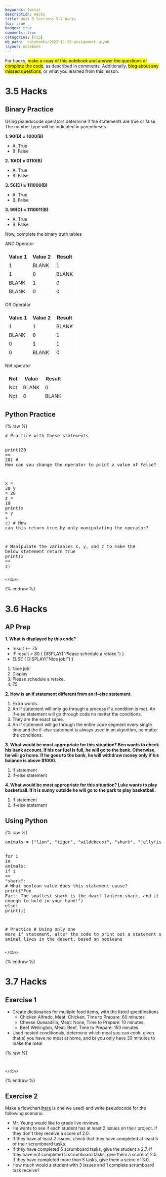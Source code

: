 ```yaml
---
keywords: fastai
description: Hacks
title: Unit 3 Sections 5-7 Hacks
toc: true
badges: true
comments: true
categories: [csp]
nb_path: _notebooks/2022-11-28-assignment.ipynb
layout: notebook
---
```


<!--
#################################################
### THIS FILE WAS AUTOGENERATED! DO NOT EDIT! ###
#################################################
# file to edit: _notebooks/2022-11-28-assignment.ipynb
-->

<div class="container" id="notebook-container">
        
<div class="cell border-box-sizing text_cell rendered"><div class="inner_cell">
<div class="text_cell_render border-box-sizing rendered_html">
<p>For hacks, <mark>make a copy of this notebook and answer the questions or complete the code</mark>, as described in comments. Additionally, <mark>blog about any missed questions</mark>, or what you learned from this lesson.</p>

</div>
</div>
</div>
<div class="cell border-box-sizing text_cell rendered"><div class="inner_cell">
<div class="text_cell_render border-box-sizing rendered_html">
<h1 id="3.5-Hacks">3.5 Hacks<a class="anchor-link" href="#3.5-Hacks"> </a></h1><h2 id="Binary-Practice">Binary Practice<a class="anchor-link" href="#Binary-Practice"> </a></h2><p>Using psuedocode operators determine if the statements are true or false. The number type will be indicated in parentheses.</p>
<p><strong>1. 90(D) = 1000(B)</strong></p>
<ul>
<li>A. True</li>
<li>B. False</li>
</ul>
<p><strong>2. 10(D) ≠ 0110(B)</strong></p>
<ul>
<li>A. True</li>
<li>B. False</li>
</ul>
<p><strong>3. 56(D) ≥ 111000(B)</strong></p>
<ul>
<li>A. True</li>
<li>B. False</li>
</ul>
<p><strong>3. 99(D) &lt; 1110011(B)</strong></p>
<ul>
<li>A. True</li>
<li>B. False</li>
</ul>

</div>
</div>
</div>
<div class="cell border-box-sizing text_cell rendered"><div class="inner_cell">
<div class="text_cell_render border-box-sizing rendered_html">
<p>Now, complete the binary truth tables</p>

</div>
</div>
</div>
<div class="cell border-box-sizing text_cell rendered"><div class="inner_cell">
<div class="text_cell_render border-box-sizing rendered_html">
<html>
<style>
    table, th, td { 
        border:2px solid white;
    }
</style>
    <div>AND Operator</div>
    <div>
        <table>
            <tr>
                <th>Value 1</th>
                <th>Value 2</th>
                <th>Result</th>
            </tr>
            <tr>
                <td>1</td>
                <td>BLANK</td>
                <td>1</td>
            </tr>
            <tr>
                <td>1</td>
                <td>0</td>
                <td>BLANK</td>
            </tr>
            <tr>
                <td>BLANK</td>
                <td>1</td>
                <td>0</td>
            </tr>
            <tr>
                <td>BLANK</td>
                <td>0</td>
                <td>0</td>
            </tr>
        </table>
    </div>
    <div>OR Operator</div>
    <div>
        <table>
            <tr>
                <th>Value 1</th>
                <th>Value 2</th>
                <th>Result</th>
            </tr>
            <tr>
                <td>1</td>
                <td>1</td>
                <td>BLANK</td>
            </tr>
            <tr>
                <td>BLANK</td>
                <td>0</td>
                <td>1</td>
            </tr>
            <tr>
                <td>0</td>
                <td>1</td>
                <td>1</td>
            </tr>
            <tr>
                <td>0</td>
                <td>BLANK</td>
                <td>0</td>
            </tr>
        </table>
    </div>
    <div>Not operator</div>
    <div>
        <table>
            <tr>
                <th>Not</th>
                <th>Value</th>
                <th>Result</th>
            </tr>
            <tr>
                <td>Not</td>
                <td>BLANK</td>
                <td>0</td>
            </tr>
            <tr>
                <td>Not</td>
                <td>0</td>
                <td>BLANK</td>
            </tr>
        </table>
    </div>
</html>
</div>
</div>
</div>
<div class="cell border-box-sizing text_cell rendered"><div class="inner_cell">
<div class="text_cell_render border-box-sizing rendered_html">
<h2 id="Python-Practice">Python Practice<a class="anchor-link" href="#Python-Practice"> </a></h2>
</div>
</div>
</div>
    {% raw %}
    
<div class="cell border-box-sizing code_cell rendered">
<div class="input">

<div class="inner_cell">
    <div class="input_area">
<div class=" highlight hl-python"><pre><span></span><span class="c1"># Practice with these statements</span>

<span class="nb">print</span><span class="p">(</span><span class="mi">20</span> <span class="o">==</span> <span class="mi">20</span><span class="p">)</span> <span class="c1"># How can you change the operator to print a value of False?</span>

<span class="n">x</span> <span class="o">=</span> <span class="mi">30</span>
<span class="n">y</span> <span class="o">=</span> <span class="mi">20</span>
<span class="n">z</span> <span class="o">=</span> <span class="mi">10</span>
<span class="nb">print</span><span class="p">(</span><span class="n">x</span> <span class="o">&gt;</span> <span class="n">y</span> <span class="o">+</span> <span class="n">z</span><span class="p">)</span> <span class="c1"># How can this return true by only manipulating the operator?</span>

<span class="c1"># Manipulate the variables x, y, and z to make the below statement return true</span>
<span class="nb">print</span><span class="p">(</span><span class="n">x</span> <span class="o">==</span> <span class="n">z</span><span class="p">)</span>
</pre></div>

    </div>
</div>
</div>

</div>
    {% endraw %}

<div class="cell border-box-sizing text_cell rendered"><div class="inner_cell">
<div class="text_cell_render border-box-sizing rendered_html">
<h1 id="3.6-Hacks">3.6 Hacks<a class="anchor-link" href="#3.6-Hacks"> </a></h1><h2 id="AP-Prep">AP Prep<a class="anchor-link" href="#AP-Prep"> </a></h2><p><strong>1. What is displayed by this code?</strong></p>
<ul>
<li>result &lt;-- 75</li>
<li>IF result &lt; 80 {
  DISPLAY("Please schedule a retake.")
}</li>
<li>ELSE {
  DISPLAY("Nice job!")
}</li>
</ul>
<ol>
<li>Nice job!</li>
<li>Display</li>
<li>Please schedule a retake.</li>
<li>75</li>
</ol>
<p><strong>2. How is an if statement different from an if-else statement.</strong></p>
<ol>
<li>Extra words.</li>
<li>An if statement will only go through a process if a condition is met. An if-else statement will go through code no matter the conditions.</li>
<li>They are the exact same.</li>
<li>An if statement will go through the entire code segment every single time and the if-else statement is always used in an algorithm, no matter the conditions.</li>
</ol>
<p><strong>3. What would be most appropriate for this situation? Ben wants to check his bank account. If his car fuel is full, he will go to the bank. Otherwise, he will go home. If he goes to the bank, he will withdraw money only if his balance is above $1000.</strong></p>
<ol>
<li>If statement</li>
<li>If-else statement</li>
</ol>
<p><strong>4. What would be most appropriate for this situation? Luke wants to play basketball. If it is sunny outside he will go to the park to play basketball.</strong></p>
<ol>
<li>If statement</li>
<li>If-else statement</li>
</ol>
<h2 id="Using-Python">Using Python<a class="anchor-link" href="#Using-Python"> </a></h2>
</div>
</div>
</div>
    {% raw %}
    
<div class="cell border-box-sizing code_cell rendered">
<div class="input">

<div class="inner_cell">
    <div class="input_area">
<div class=" highlight hl-python"><pre><span></span><span class="n">animals</span> <span class="o">=</span> <span class="p">[</span><span class="s2">&quot;lion&quot;</span><span class="p">,</span> <span class="s2">&quot;tiger&quot;</span><span class="p">,</span> <span class="s2">&quot;wildebeest&quot;</span><span class="p">,</span> <span class="s2">&quot;shark&quot;</span><span class="p">,</span> <span class="s2">&quot;jellyfish&quot;</span><span class="p">,</span> <span class="s2">&quot;blobfish&quot;</span><span class="p">,</span> <span class="s2">&quot;raven&quot;</span><span class="p">]</span>

<span class="k">for</span> <span class="n">i</span> <span class="ow">in</span> <span class="n">animals</span><span class="p">:</span>
    <span class="k">if</span> <span class="n">i</span> <span class="o">==</span> <span class="s2">&quot;shark&quot;</span><span class="p">:</span> <span class="c1"># What boolean value does this statement cause?</span>
        <span class="nb">print</span><span class="p">(</span><span class="s2">&quot;Fun Fact: The smallest shark is the dwarf lantern shark, and it is small enough to hold in your hand!&quot;</span><span class="p">)</span>
    <span class="k">else</span><span class="p">:</span>
        <span class="nb">print</span><span class="p">(</span><span class="n">i</span><span class="p">)</span>

<span class="c1"># Practice</span>
<span class="c1"># Using only one more if statement, alter the code to print out a statement saying if an animal lives in the desert, based on booleans</span>
</pre></div>

    </div>
</div>
</div>

</div>
    {% endraw %}

<div class="cell border-box-sizing text_cell rendered"><div class="inner_cell">
<div class="text_cell_render border-box-sizing rendered_html">
<h1 id="3.7-Hacks">3.7 Hacks<a class="anchor-link" href="#3.7-Hacks"> </a></h1><h2 id="Exercise-1">Exercise 1<a class="anchor-link" href="#Exercise-1"> </a></h2><ul>
<li>Create dictionaries for multiple food items, with the listed specifications<ul>
<li>Chicken Alfredo, Meat: Chicken, Time to Prepare: 60 minutes</li>
<li>Cheese Quesadilla, Meat: None, Time to Prepare: 10 minutes</li>
<li>Beef Wellington, Meat: Beef, Time to Prepare: 150 minutes</li>
</ul>
</li>
<li>Used nested conditionals, determine which meal you can cook, given that a) you have no meat at home, and b) you only have 30 minutes to make the meal</li>
</ul>

</div>
</div>
</div>
    {% raw %}
    
<div class="cell border-box-sizing code_cell rendered">
<div class="input">

<div class="inner_cell">
    <div class="input_area">
<div class=" highlight hl-python"><pre><span></span>
</pre></div>

    </div>
</div>
</div>

</div>
    {% endraw %}

<div class="cell border-box-sizing text_cell rendered"><div class="inner_cell">
<div class="text_cell_render border-box-sizing rendered_html">
<h2 id="Exercise-2">Exercise 2<a class="anchor-link" href="#Exercise-2"> </a></h2><p>Make a flowchart(<a href="https://www.lucidchart.com/pages/examples/flowchart-maker">here</a> is one we used) and write pseudocode for the following scenario.</p>
<ul>
<li>Mr. Yeung would like to grade live reviews. </li>
<li>He wants to see if each student has at least 2 issues on their project. If they don't they receive a score of 2.0.</li>
<li>If they have at least 2 issues, check that they have completed at least 5 of their scrumboard tasks.</li>
<li>If they have completed 5 scrumboard tasks, give the student a 2.7. If they have not completed 5 scrumboard tasks, give them a score of 2.5. If they have completed more than 5 tasks, give them a score of 3.0.</li>
<li>How much would a student with 3 issues and 1 complete scrumboard task receive?</li>
</ul>

</div>
</div>
</div>
</div>
 

